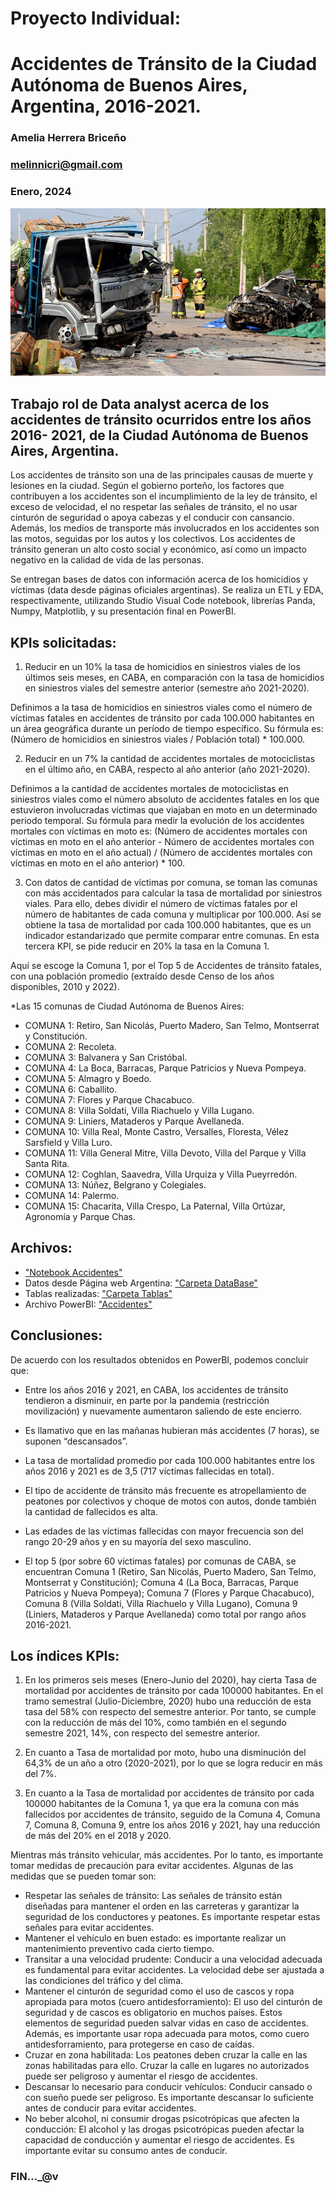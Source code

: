 # Proyecto Individual: 

# Accidentes de Tránsito de la Ciudad Autónoma de Buenos Aires, Argentina, 2016-2021. 
### Amelia Herrera Briceño 
### melinnicri@gmail.com 
### Enero, 2024

 
<p align="center"><img src="https://github.com/melinnicri/Accidentes_transito/blob/main/images/Accidentes.jpg"></p>


## Trabajo rol de Data analyst acerca de los accidentes de tránsito ocurridos entre los años 2016- 2021, de la Ciudad Autónoma de Buenos Aires, Argentina. 

Los accidentes de tránsito son una de las principales causas de muerte y lesiones en la ciudad. Según el gobierno porteño, los factores que contribuyen a los accidentes son el incumplimiento de la ley de tránsito, el exceso de velocidad, el no respetar las señales de tránsito, el no usar cinturón de seguridad o apoya cabezas y el conducir con cansancio. Además, los medios de transporte más involucrados en los accidentes son las motos, seguidas por los autos y los colectivos. Los accidentes de tránsito generan un alto costo social y económico, así como un impacto negativo en la calidad de vida de las personas.

Se entregan bases de datos con información acerca de los homicidios y víctimas (data desde páginas oficiales argentinas). 
Se realiza un ETL y EDA, respectivamente, utilizando Studio Visual Code notebook, librerías Panda, Numpy, Matplotlib, y su presentación final en PowerBI.


## KPIs solicitadas: 

1) Reducir en un 10% la tasa de homicidios en siniestros viales de los últimos seis meses, en CABA, en comparación con la tasa de homicidios en siniestros viales del semestre anterior (semestre año 2021-2020). 

Definimos a la tasa de homicidios en siniestros viales como el número de víctimas fatales en accidentes de tránsito por cada 100.000 habitantes en un área geográfica durante un período de tiempo específico. Su fórmula es: (Número de homicidios en siniestros viales / Población total) * 100.000. 

2) Reducir en un 7% la cantidad de accidentes mortales de motociclistas en el último año, en CABA, respecto al año anterior (año 2021-2020). 

Definimos a la cantidad de accidentes mortales de motociclistas en siniestros viales como el número absoluto de accidentes fatales en los que estuvieron involucradas víctimas que viajaban en moto en un determinado periodo temporal. Su fórmula para medir la evolución de los accidentes mortales con víctimas en moto es: (Número de accidentes mortales con víctimas en moto en el año anterior - Número de accidentes mortales con víctimas en moto en el año actual) / (Número de accidentes mortales con víctimas en moto en el año anterior) * 100.
 
3) Con datos de cantidad de víctimas por comuna, se toman las comunas con más accidentados para calcular la tasa de mortalidad por siniestros viales. Para ello, debes dividir el número de víctimas fatales por el número de habitantes de cada comuna y multiplicar por 100.000. Así se obtiene la tasa de mortalidad por cada 100.000 habitantes, que es un indicador estandarizado que permite comparar entre comunas. En esta tercera KPI, se pide reducir en 20% la tasa en la Comuna 1.

Aquí se escoge la Comuna 1, por el Top 5 de Accidentes de tránsito fatales, con una población promedio (extraído desde Censo de los años disponibles, 2010 y 2022).

*Las 15 comunas de Ciudad Autónoma de Buenos Aires: 
- COMUNA 1: Retiro, San Nicolás, Puerto Madero, San Telmo, Montserrat y Constitución. 
- COMUNA 2: Recoleta. 
- COMUNA 3: Balvanera y San Cristóbal. 
- COMUNA 4: La Boca, Barracas, Parque Patricios y Nueva Pompeya. 
- COMUNA 5: Almagro y Boedo. 
- COMUNA 6: Caballito. 
- COMUNA 7: Flores y Parque Chacabuco. 
- COMUNA 8: Villa Soldati, Villa Riachuelo y Villa Lugano. 
- COMUNA 9: Liniers, Mataderos y Parque Avellaneda. 
- COMUNA 10: Villa Real, Monte Castro, Versalles, Floresta, Vélez Sarsfield y Villa Luro. 
- COMUNA 11: Villa General Mitre, Villa Devoto, Villa del Parque y Villa Santa Rita. 
- COMUNA 12: Coghlan, Saavedra, Villa Urquiza y Villa Pueyrredón. 
- COMUNA 13: Núñez, Belgrano y Colegiales. 
- COMUNA 14: Palermo. 
- COMUNA 15: Chacarita, Villa Crespo, La Paternal, Villa Ortúzar, Agronomía y Parque Chas.


## Archivos: 
- ["Notebook Accidentes"](https://github.com/melinnicri/Accidentes_transito/blob/main/Accidentes.ipynb)
- Datos desde Página web Argentina: ["Carpeta DataBase"](https://github.com/melinnicri/Accidentes_transito/tree/main/DataBase)
- Tablas realizadas: ["Carpeta Tablas"](https://github.com/melinnicri/Accidentes_transito/tree/main/Tablas_realizadas)
- Archivo PowerBI: ["Accidentes"](https://github.com/melinnicri/Accidentes_transito/blob/main/AccBA.pbix)


## Conclusiones: 
De acuerdo con los resultados obtenidos en PowerBI, podemos concluir que: 

-	Entre los años 2016 y 2021, en CABA, los accidentes de tránsito tendieron a disminuir, en parte por la pandemia (restricción movilización) y nuevamente aumentaron saliendo de este encierro.

-	Es llamativo que en las mañanas hubieran más accidentes (7 horas), se suponen “descansados”.

-	La tasa de mortalidad promedio por cada 100.000 habitantes entre los años 2016 y 2021 es de 3,5 (717 víctimas fallecidas en total).

-	El tipo de accidente de tránsito más frecuente es atropellamiento de peatones por colectivos y choque de motos con autos, donde también la cantidad de fallecidos es alta. 

-	Las edades de las víctimas fallecidas con mayor frecuencia son del rango 20-29 años y en su mayoría del sexo masculino. 

-	El top 5 (por sobre 60 víctimas fatales) por comunas de CABA, se encuentran Comuna 1 (Retiro, San Nicolás, Puerto Madero, San Telmo, Montserrat y Constitución); Comuna 4 (La Boca, Barracas, Parque Patricios y Nueva Pompeya); Comuna 7 (Flores y Parque Chacabuco), Comuna 8 (Villa Soldati, Villa Riachuelo y Villa Lugano), Comuna 9 (Liniers, Mataderos y Parque Avellaneda) como total por rango años 2016-2021. 



## Los índices KPIs:
 
1)	En los primeros seis meses (Enero-Junio del 2020), hay cierta Tasa de mortalidad por accidentes de tránsito por cada 100000 habitantes. En el tramo semestral (Julio-Diciembre, 2020) hubo una reducción de esta tasa del 58% con respecto del semestre anterior. Por tanto, se cumple con la reducción de más del 10%, como también en el segundo semestre 2021, 14%, con respecto del semestre anterior.

2)	En cuanto a Tasa de mortalidad por moto, hubo una disminución del 64,3% de un año a otro (2020-2021), por lo que se logra reducir en más del 7%.

3)	En cuanto a la Tasa de mortalidad por accidentes de tránsito por cada 100000 habitantes de la Comuna 1, ya que era la comuna con más fallecidos por accidentes de tránsito, seguido de la Comuna 4, Comuna 7, Comuna 8, Comuna 9, entre los años 2016 y 2021, hay una reducción de más del 20% en el 2018 y 2020.


Mientras más tránsito vehicular, más accidentes. Por lo tanto, es importante tomar medidas de precaución para evitar accidentes. Algunas de las medidas que se pueden tomar son:
- Respetar las señales de tránsito: Las señales de tránsito están diseñadas para mantener el orden en las carreteras y garantizar la seguridad de los conductores y peatones. Es importante respetar estas señales para evitar accidentes.
- Mantener el vehículo en buen estado: es importante realizar un mantenimiento preventivo cada cierto tiempo.
- Transitar a una velocidad prudente: Conducir a una velocidad adecuada es fundamental para evitar accidentes. La velocidad debe ser ajustada a las condiciones del tráfico y del clima.
- Mantener el cinturón de seguridad como el uso de cascos y ropa apropiada para motos (cuero antidesforramiento): El uso del cinturón de seguridad y de cascos es obligatorio en muchos países. Estos elementos de seguridad pueden salvar vidas en caso de accidentes. Además, es importante usar ropa adecuada para motos, como cuero antidesforramiento, para protegerse en caso de caídas.
- Cruzar en zona habilitada: Los peatones deben cruzar la calle en las zonas habilitadas para ello. Cruzar la calle en lugares no autorizados puede ser peligroso y aumentar el riesgo de accidentes.
- Descansar lo necesario para conducir vehículos: Conducir cansado o con sueño puede ser peligroso. Es importante descansar lo suficiente antes de conducir para evitar accidentes.
- No beber alcohol, ni consumir drogas psicotrópicas que afecten la conducción: El alcohol y las drogas psicotrópicas pueden afectar la capacidad de conducción y aumentar el riesgo de accidentes. Es importante evitar su consumo antes de conducir.

### FIN…_@v
